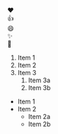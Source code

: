 :heart:<br>
:+1:<br>
:smile:<br>
:sparkles:<br>
:tada:<br>

1. Item 1
2. Item 2
3. Item 3
   1. Item 3a
   2. Item 3b

* Item 1
* Item 2
  * Item 2a
  * Item 2b
